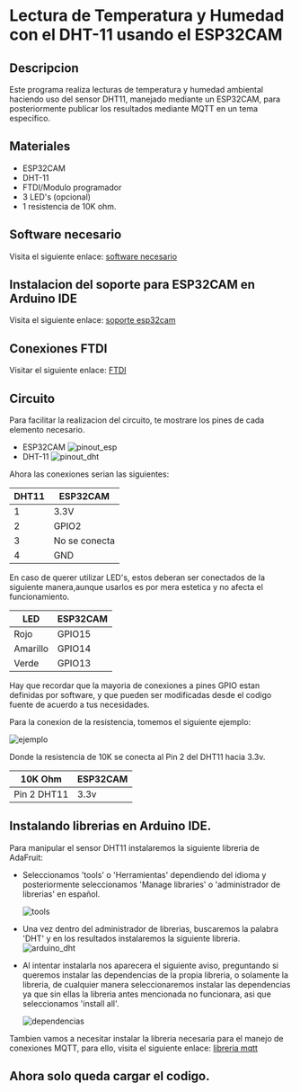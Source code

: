 # Lectura de Temperatura y Humedad con el DHT-11 usando el ESP32CAM
## Descripcion
Este programa realiza lecturas de temperatura y humedad ambiental haciendo uso del sensor DHT11, manejado mediante un ESP32CAM, para posteriormente publicar los resultados mediante MQTT en un tema especifico.
## Materiales
- ESP32CAM
- DHT-11
- FTDI/Modulo programador
- 3 LED's (opcional)
- 1 resistencia de 10K ohm.
## Software necesario 
Visita el siguiente enlace: [software necesario](https://github.com/JorgeIsur/ESP32CAM-PROJECTS/tree/master/MAX30102/SintomasCovid/sintomasCOVID#software-necesario)
## Instalacion del soporte para ESP32CAM en Arduino IDE
Visita el siguiente enlace: [soporte esp32cam](https://github.com/JorgeIsur/ESP32CAM-PROJECTS/tree/master/MAX30102/SintomasCovid/sintomasCOVID#instalaci%C3%B3n-del-soporte-para-esp32cam-en-arduino-ide)
## Conexiones FTDI
Visitar el siguiente enlace: [FTDI](https://github.com/JorgeIsur/ESP32CAM-PROJECTS/tree/master/MAX30102/SintomasCovid/sintomasCOVID#ftdi)
## Circuito
Para facilitar la realizacion del circuito, te mostrare los pines de cada elemento necesario.
- ESP32CAM ![pinout_esp](imagenes/ESP32-CAM-pinout-new.webp)
- DHT-11 ![pinout_dht](imagenes/dht_pinout.png)

Ahora las conexiones serian las siguientes:

| DHT11 | ESP32CAM |
|-------|----------|
|   1   |   3.3V   |
|   2   |   GPIO2  |
|   3   |  No se conecta|
|   4   | GND|

En caso de querer utilizar LED's, estos deberan ser conectados de la siguiente manera,aunque usarlos es por mera estetica y no afecta el funcionamiento.

| LED     | ESP32CAM|
|---------|---------|
| Rojo    | GPIO15  |
| Amarillo   | GPIO14|
| Verde     |  GPIO13|

Hay que recordar que la mayoria de conexiones a pines GPIO estan definidas por software, y que pueden ser modificadas desde el codigo fuente de acuerdo a tus necesidades.

Para la conexion de la resistencia, tomemos el siguiente ejemplo:

![ejemplo](imagenes/ejemplo.webp)

Donde la resistencia de 10K se conecta al Pin 2 del DHT11 hacia 3.3v.

| 10K Ohm|ESP32CAM|
|--------|--------|
|Pin 2 DHT11| 3.3v|

## Instalando librerias en Arduino IDE.
Para manipular el sensor DHT11 instalaremos la siguiente libreria de AdaFruit:

- Seleccionamos 'tools' o 'Herramientas' dependiendo del idioma y posteriormente seleccionamos 'Manage libraries' o 'administrador de librerias' en español. 
  
  ![tools](imagenes/manage_lib.png)
- Una vez dentro del administrador de librerias, buscaremos la palabra 'DHT' y en los resultados instalaremos la siguiente libreria. ![arduino_dht](imagenes/arduino_buscar.png)
- Al intentar instalarla nos aparecera el siguiente aviso, preguntando si queremos instalar las dependencias de la propia libreria, o solamente la libreria, de cualquier manera seleccionaremos instalar las dependencias ya que sin ellas la libreria antes mencionada no funcionara, asi que seleccionamos 'install all'. 
  
  ![dependencias](imagenes/dependencias.png)

Tambien vamos a necesitar instalar la libreria necesaria para el manejo de conexiones MQTT, para ello, visita el siguiente enlace: [libreria mqtt](https://github.com/JorgeIsur/ESP32CAM-PROJECTS/tree/master/MAX30102/SintomasCovid/sintomasCOVID#instalar-biblioteca-para-el-manejo-de-funciones-mqtt)

## Ahora solo queda cargar el codigo.